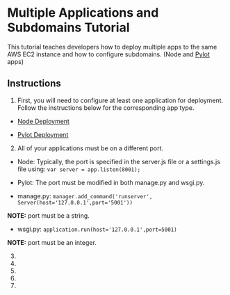 # Multiple Applications and Subdomains Tutorial


This tutorial teaches developers how to deploy multiple apps to the same AWS EC2 instance and how to configure subdomains. (Node and [Pylot](https://github.com/Ketul-Patel/Pylot/tree/development) apps)


## Instructions


1. First, you will need to configure at least one application for deployment. Follow the instructions below for the corresponding app type.

  * [Node Deployment](https://htmlpreview.github.io/?https://github.com/alex-wap/subdomains/blob/master/node_deploy.html)

  * [Pylot Deployment](https://htmlpreview.github.io/?https://github.com/alex-wap/subdomains/blob/master/pylot_deploy.html)

2. All of your applications must be on a different port.
  * Node: Typically, the port is specified in the server.js file or a settings.js file using: 
  `var server = app.listen(8001);`

  * Pylot: The port must be modified in both manage.py and wsgi.py.
  * manage.py: `manager.add_command('runserver', Server(host='127.0.0.1',port='5001'))` 
  
  **NOTE:** port must be a string.

  * wsgi.py: `application.run(host='127.0.0.1',port=5001)` 
  
  **NOTE:** port must be an integer. 


3.
4.
5.
6.
7.
